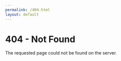 ```yaml
---
permalink: /404.html
layout: default
---
```

# 404 - Not Found
The requested page could not be found on the server.
